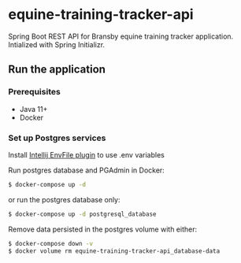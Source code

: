 # equine-training-tracker-api

Spring Boot REST API for Bransby equine training tracker application. Intialized with Spring Initializr.

## Run the application

### Prerequisites

  * Java 11+
  * Docker

### Set up Postgres services

Install [Intellij EnvFile plugin](https://plugins.jetbrains.com/plugin/7861-envfile) to use .env variables

Run postgres database and PGAdmin in Docker:
```bash
$ docker-compose up -d
```
or run the postgres database only:
```bash
$ docker-compose up -d postgresql_database
```
Remove data persisted in the postgres volume with either:
```bash
$ docker-compose down -v
$ docker volume rm equine-training-tracker-api_database-data
```